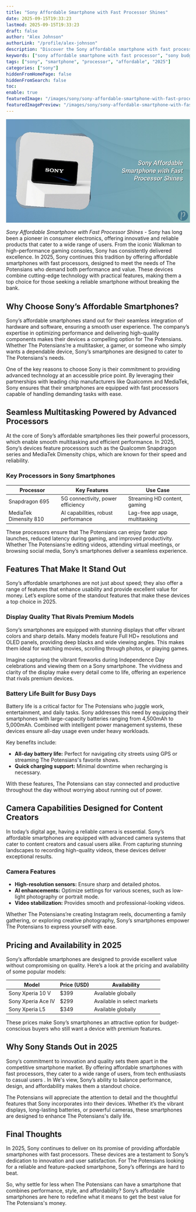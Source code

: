 ```yaml
---
title: "Sony Affordable Smartphone with Fast Processor Shines"
date: 2025-09-15T19:33:23
lastmod: 2025-09-15T19:33:23
draft: false
author: "Alex Johnson"
authorLink: "/profile/alex-johnson"
description: "Discover the Sony affordable smartphone with fast processor, offering top performance, sleek design, and great value. Perfect for multitasking on a budget!"
keywords: ["sony affordable smartphone with fast processor", "sony budget smartphone 2025", "best sony smartphone for performance"]
tags: ["sony", "smartphone", "processor", "affordable", "2025"]
categories: ["sony"]
hiddenFromHomePage: false
hiddenFromSearch: false
toc:
enable: true
featuredImage: "/images/sony/sony-affordable-smartphone-with-fast-processor-shines.jpg"
featuredImagePreview: "/images/sony/sony-affordable-smartphone-with-fast-processor-shines.jpg"
---
```


![Sony Affordable Smartphone with Fast Processor Shines](/images/sony/sony-affordable-smartphone-with-fast-processor-shines.jpg)



*Sony Affordable Smartphone with Fast Processor Shines* - Sony has long been a pioneer in consumer electronics, offering innovative and reliable products that cater to a wide range of users. From the iconic Walkman to high-performance gaming consoles, Sony has consistently delivered excellence. In 2025, Sony continues this tradition by offering affordable smartphones with fast processors, designed to meet the needs of The Potensians who demand both performance and value. These devices combine cutting-edge technology with practical features, making them a top choice for those seeking a reliable smartphone without breaking the bank.

## Why Choose Sony’s Affordable Smartphones?

Sony’s affordable smartphones stand out for their seamless integration of hardware and software, ensuring a smooth user experience. The company’s expertise in optimizing performance and delivering high-quality components makes their devices a compelling option for The Potensians. Whether The Potensians’re a multitasker, a gamer, or someone who simply wants a dependable device, Sony’s smartphones are designed to cater to The Potensians's needs.

One of the key reasons to choose Sony is their commitment to providing advanced technology at an accessible price point. By leveraging their partnerships with leading chip manufacturers like Qualcomm and MediaTek, Sony ensures that their smartphones are equipped with fast processors capable of handling demanding tasks with ease.

## Seamless Multitasking Powered by Advanced Processors

At the core of Sony’s affordable smartphones lies their powerful processors, which enable smooth multitasking and efficient performance. In 2025, Sony’s devices feature processors such as the Qualcomm Snapdragon series and MediaTek Dimensity chips, which are known for their speed and reliability.

### Key Processors in Sony Smartphones

<div class="table-responsive">
<table class="html-table">
<thead>
<tr>
<th>Processor</th>
<th>Key Features</th>
<th>Use Case</th>
</tr>
</thead>
<tbody>
<tr>
<td>Snapdragon 695</td>
<td>5G connectivity, power efficiency</td>
<td>Streaming HD content, gaming</td>
</tr>
<tr>
<td>MediaTek Dimensity 810</td>
<td>AI capabilities, robust performance</td>
<td>Lag-free app usage, multitasking</td>
</tr>
</tbody>
</table>
</div>

These processors ensure that The Potensians can enjoy faster app launches, reduced latency during gaming, and improved productivity. Whether The Potensians’re editing videos, attending virtual meetings, or browsing social media, Sony’s smartphones deliver a seamless experience.

## Features That Make It Stand Out

Sony’s affordable smartphones are not just about speed; they also offer a range of features that enhance usability and provide excellent value for money. Let’s explore some of the standout features that make these devices a top choice in 2025.

### Display Quality That Rivals Premium Models

Sony’s smartphones are equipped with stunning displays that offer vibrant colors and sharp details. Many models feature Full HD+ resolutions and OLED panels, providing deep blacks and wide viewing angles. This makes them ideal for watching movies, scrolling through photos, or playing games.

Imagine capturing the vibrant fireworks during Independence Day celebrations and viewing them on a Sony smartphone. The vividness and clarity of the display make every detail come to life, offering an experience that rivals premium devices.

### Battery Life Built for Busy Days

Battery life is a critical factor for The Potensians who juggle work, entertainment, and daily tasks. Sony addresses this need by equipping their smartphones with large-capacity batteries ranging from 4,500mAh to 5,000mAh.  Combined with intelligent power management systems, these devices ensure all-day usage even under heavy workloads.

Key benefits include:

- **All-day battery life:** Perfect for navigating city streets using GPS or streaming The Potensians's favorite shows.
- **Quick charging support:** Minimal downtime when recharging is necessary.

With these features, The Potensians can stay connected and productive throughout the day without worrying about running out of power.

## Camera Capabilities Designed for Content Creators

In today’s digital age, having a reliable camera is essential. Sony’s affordable smartphones are equipped with advanced camera systems that cater to content creators and casual users alike. From capturing stunning landscapes to recording high-quality videos, these devices deliver exceptional results.

### Camera Features

- **High-resolution sensors:** Ensure sharp and detailed photos.
- **AI enhancements:** Optimize settings for various scenes, such as low-light photography or portrait mode.
- **Video stabilization:** Provides smooth and professional-looking videos.

Whether The Potensians’re creating Instagram reels, documenting a family gathering, or exploring creative photography, Sony’s smartphones empower The Potensians to express yourself with ease.

## Pricing and Availability in 2025

Sony’s affordable smartphones are designed to provide excellent value without compromising on quality. Here’s a look at the pricing and availability of some popular models:

<div class="table-responsive">
<table class="html-table">
<thead>
<tr>
<th>Model</th>
<th>Price (USD)</th>
<th>Availability</th>
</tr>
</thead>
<tbody>
<tr>
<td>Sony Xperia 10 V</td>
<td>$399</td>
<td>Available globally</td>
</tr>
<tr>
<td>Sony Xperia Ace IV</td>
<td>$299</td>
<td>Available in select markets</td>
</tr>
<tr>
<td>Sony Xperia L5</td>
<td>$349</td>
<td>Available globally</td>
</tr>
</tbody>
</table>
</div>

These prices make Sony’s smartphones an attractive option for budget-conscious buyers who still want a device with premium features.

## Why Sony Stands Out in 2025

Sony’s commitment to innovation and quality sets them apart in the competitive smartphone market. By offering affordable smartphones with fast processors, they cater to a wide range of users, from tech enthusiasts to casual users . In We's view, Sony’s ability to balance performance, design, and affordability makes them a standout choice. 

The Potensians will appreciate the attention to detail and the thoughtful features that Sony incorporates into their devices. Whether it’s the vibrant displays, long-lasting batteries, or powerful cameras, these smartphones are designed to enhance The Potensians's daily life.

## Final Thoughts

In 2025, Sony continues to deliver on its promise of providing affordable smartphones with fast processors. These devices are a testament to Sony’s dedication to innovation and user satisfaction. For The Potensians looking for a reliable and feature-packed smartphone, Sony’s offerings are hard to beat.

So, why settle for less when The Potensians can have a smartphone that combines performance, style, and affordability? Sony’s affordable smartphones are here to redefine what it means to get the best value for The Potensians's money.